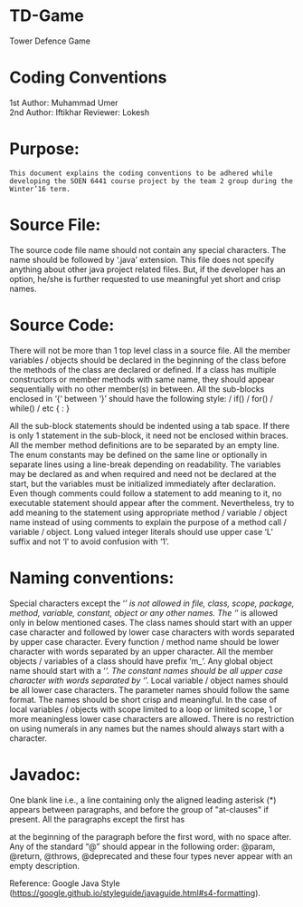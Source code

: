 # TD-Game
Tower Defence Game
# 					Coding Conventions

1st Author: Muhammad Umer <br>
2nd Author: Iftikhar
Reviewer: Lokesh

# Purpose:
	This document explains the coding conventions to be adhered while developing the SOEN 6441 course project by the team 2 group during the Winter’16 term.

# Source File:
The source code file name should not contain any special characters. The name should be followed by ‘.java’ extension.
This file does not specify anything about other java project related files. But, if the developer has an option, he/she is further requested to use meaningful yet short and crisp names.

# Source Code:
There will not be more than 1 top level class in a source file.
All the member variables / objects should be declared in the beginning of the class before the methods of the class are declared or defined.
If a class has multiple constructors or member methods with same name, they should appear sequentially with no other member(s) in between.
All the sub-blocks enclosed in ‘{‘ between ‘}’ should have the following style:
<method header>/ if(<condition>) / for(<statements>) / while(<condition>) / etc
{
<tab space> <statement>
:
}

All the sub-block statements should be indented using a tab space.
If there is only 1 statement in the sub-block, it need not be enclosed within braces.
All the member method definitions are to be separated by an empty line.
The enum constants may be defined on the same line or optionally in separate lines using a line-break depending on readability.
The variables may be declared as and when required and need not be declared at the start, but the variables must be initialized immediately after declaration.
Even though comments could follow a statement to add meaning to it, no executable statement should appear after the comment. Nevertheless, try to add meaning to the statement using appropriate method / variable / object name instead of using comments to explain the purpose of a method call / variable / object.
Long valued integer literals should use upper case ‘L’ suffix and not ‘l’ to avoid confusion with ‘1’.

# Naming conventions:
Special characters except the ‘_’ is not allowed in file, class, scope, package, method, variable, constant, object or any other names. The ‘_’ is allowed only in below mentioned cases.
The class names should start with an upper case character and followed by lower case characters with words separated by upper case character. 
Every function / method name should be lower character with words separated by an upper character.
All the member objects / variables of a class should have prefix ‘m_’. 
Any global object name should start with a ‘_’.
The constant names should be all upper case character with words separated by ‘_’.
Local variable / object names should be all lower case characters. The parameter names should follow the same format. The names should be short crisp and meaningful.
In the case of local variables / objects with scope limited to a loop or limited scope, 1 or more meaningless lower case characters are allowed.
There is no restriction on using numerals in any names but the names should always start with a character.

# Javadoc:
One blank line i.e., a line containing only the aligned leading asterisk (*) appears between paragraphs, and before the group of "at-clauses" if present. All the paragraphs except the first has <p> at the beginning of the paragraph before the first word, with no space after.
Any of the standard “@” should appear in the following order:
@param, @return, @throws, @deprecated 
and these four types never appear with an empty description.

Reference: 
Google Java Style (https://google.github.io/styleguide/javaguide.html#s4-formatting).


